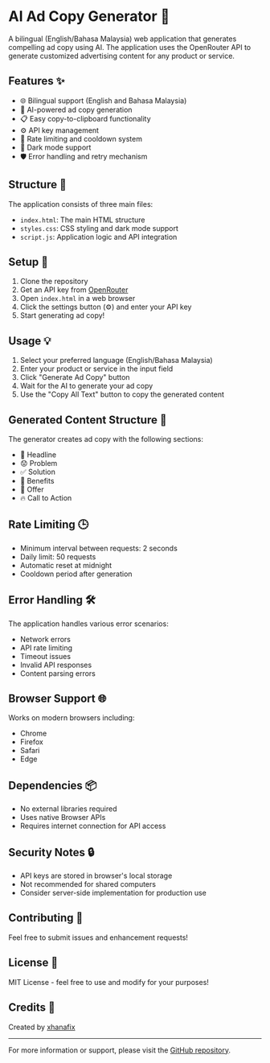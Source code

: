 # AI Ad Copy Generator 📝

A bilingual (English/Bahasa Malaysia) web application that generates compelling ad copy using AI. The application uses the OpenRouter API to generate customized advertising content for any product or service.

## Features ✨

- 🌐 Bilingual support (English and Bahasa Malaysia)
- 🤖 AI-powered ad copy generation
- 📋 Easy copy-to-clipboard functionality
- ⚙️ API key management
- 🔄 Rate limiting and cooldown system
- 🎨 Dark mode support
- 🛡️ Error handling and retry mechanism

## Structure 📂

The application consists of three main files:
- `index.html`: The main HTML structure
- `styles.css`: CSS styling and dark mode support
- `script.js`: Application logic and API integration

## Setup 🚀

1. Clone the repository
2. Get an API key from [OpenRouter](https://openrouter.ai/keys)
3. Open `index.html` in a web browser
4. Click the settings button (⚙️) and enter your API key
5. Start generating ad copy!

## Usage 💡

1. Select your preferred language (English/Bahasa Malaysia)
2. Enter your product or service in the input field
3. Click "Generate Ad Copy" button
4. Wait for the AI to generate your ad copy
5. Use the "Copy All Text" button to copy the generated content

## Generated Content Structure 📑

The generator creates ad copy with the following sections:
- 📢 Headline
- 😟 Problem
- ✅ Solution
- 🎯 Benefits
- 🎁 Offer
- 🔥 Call to Action

## Rate Limiting 🕒

- Minimum interval between requests: 2 seconds
- Daily limit: 50 requests
- Automatic reset at midnight
- Cooldown period after generation

## Error Handling 🛠️

The application handles various error scenarios:
- Network errors
- API rate limiting
- Timeout issues
- Invalid API responses
- Content parsing errors

## Browser Support 🌐

Works on modern browsers including:
- Chrome
- Firefox
- Safari
- Edge

## Dependencies 📦

- No external libraries required
- Uses native Browser APIs
- Requires internet connection for API access

## Security Notes 🔒

- API keys are stored in browser's local storage
- Not recommended for shared computers
- Consider server-side implementation for production use

## Contributing 🤝

Feel free to submit issues and enhancement requests!

## License 📄

MIT License - feel free to use and modify for your purposes!

## Credits 👏

Created by [xhanafix](https://github.com/xhanafix)

---

For more information or support, please visit the [GitHub repository](https://github.com/xhanafix/ai-ad-copy-generator).
